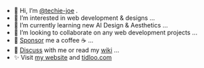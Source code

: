 - 👋 Hi, I’m [@techie-joe](//github.com/techie-joe) .
- 👀 I’m interested in web development & designs ...
- 🌱 I’m currently learning new AI Design & Aesthetics ...
- 💞️ I’m looking to collaborate on any web development projects ...
- 💖 [Sponsor](//github.com/sponsors/techie-joe) me a coffee ☕️ ...
- 💬 [Discuss](//github.com/techie-joe/techie-joe/discussions) with me or read my [wiki](//github.com/techie-joe/techie-joe/wiki) ...
- ✨ Visit [my website](//techie-joe.github.io) and [tidloo.com](//tidloo.com)

<!---
techie-joe/techie-joe is a ✨ special ✨ repository because its `README.md` (this file) appears on your GitHub profile.
You can click the Preview link to take a look at your changes.
--->
